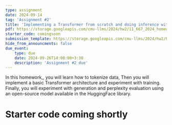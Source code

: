 ```yaml
---
type: assignment
date: 2024-09-14
tag: 'Assignment #2'
title: 'Implementing a Transformer from scratch and doing inference with the HuggingFace API'
pdf: https://storage.googleapis.com/cmu-llms/2024/hw2/11_667_2024_homework2_revision1.pdf
starter_code: comingsoon
submission_template: https://storage.googleapis.com/cmu-llms/2024/hw2/homework2_submission_template.tex
hide_from_announcments: false
due_event: 
    type: due
    date: 2024-09-26T14:00:00+3:30
    description: 'Assignment #2 due'
---
```


In this homework,, you will learn how to tokenize data, Then you will implement a basic Transformer architecture and experiment with training. 
Finally, you will experiment with generation and perplexity evaluation using an open-source model available in the HuggingFace library.

# Starter code coming shortly

